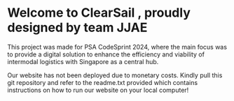 # Welcome to ClearSail , proudly designed by team JJAE 

This project was made for PSA CodeSprint 2024, where the main focus was to provide a digital solution to enhance the efficiency and viability of intermodal logistics with Singapore as a central hub. 

Our website has not been deployed due to monetary costs. Kindly pull this git repository and refer to the readme.txt provided which contains instructions on how to run our website on your local computer!
